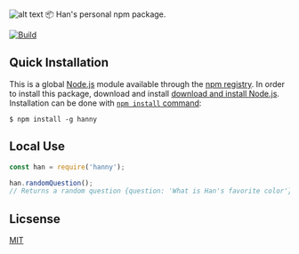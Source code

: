 ![alt text](https://raw.githubusercontent.com/hanywang2/hanny/master/img/hanny.png "Logo Title Text 1")
📦 Han's personal npm package.

[![Build](https://travis-ci.org/hanywang2/hanny.svg?branch=master)](https://travis-ci.org/hanywang2/hanny)
  
## Quick Installation
This is a global [Node.js](https://nodejs.org/en/) module available through the [npm registry](https://www.npmjs.com/).
In order to install this package, download and install [download and install Node.js](https://nodejs.org/en/download/).
Installation can be done with [`npm install` command](https://docs.npmjs.com/getting-started/installing-npm-packages-locally):
```
$ npm install -g hanny
```

## Local Use
```JavaScript
const han = require('hanny');

han.randomQuestion();
// Returns a random question {question: 'What is Han's favorite color'}
```

## Licsense
[MIT](LICENSE)

